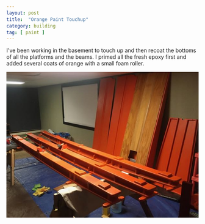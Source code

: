 ```yaml
---
layout: post
title:  "Orange Paint Touchup"
category: building
tag: [ paint ]
---
```


I've been working in the basement to touch up and then recoat the bottoms of all the platforms and the beams. I primed all the fresh epoxy first and added several coats of orange with a small foam roller.

![Orange](/assets/images/orange.jpg)
